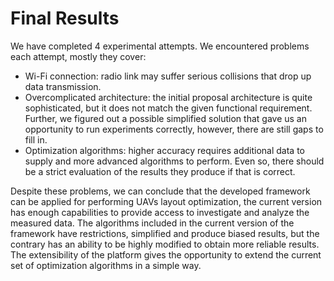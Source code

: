 # Final Results

We have completed 4 experimental attempts. We encountered problems each attempt, mostly they cover:

- Wi-Fi connection: radio link may suffer serious collisions that drop up data transmission.
- Overcomplicated architecture: the initial proposal architecture is quite sophisticated, but it does not match the given functional requirement. Further, we figured out a possible simplified solution that gave us an opportunity to run experiments correctly, however, there are still gaps to fill in.
- Optimization algorithms: higher accuracy requires additional data to supply and more advanced algorithms to perform. Even so, there should be a strict evaluation of the results they produce if that is correct.

Despite these problems, we can conclude that the developed framework can be applied for performing UAVs layout optimization, the current version has enough capabilities to provide access to investigate and analyze the measured data. The algorithms included in the current version of the framework have restrictions, simplified and produce biased results, but the contrary has an ability to be highly modified to obtain more reliable results. The extensibility of the platform gives the opportunity to extend the current set of optimization algorithms in a simple way.
